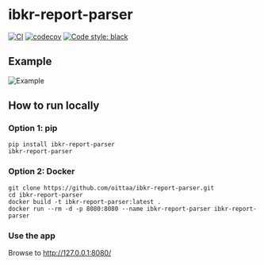 # ibkr-report-parser

[![CI](https://github.com/oittaa/ibkr-report-parser/actions/workflows/main.yml/badge.svg)](https://github.com/oittaa/ibkr-report-parser/actions/workflows/main.yml)
[![codecov](https://codecov.io/gh/oittaa/ibkr-report-parser/branch/main/graph/badge.svg?token=BV211C3GE5)](https://codecov.io/gh/oittaa/ibkr-report-parser)
[![Code style: black](https://img.shields.io/badge/code%20style-black-000000.svg)](https://github.com/psf/black)

## Example

![Example](https://user-images.githubusercontent.com/8972248/141529794-55226165-f844-405f-a251-a91b07701efa.png)

## How to run locally

### Option 1: pip
```
pip install ibkr-report-parser
ibkr-report-parser
```

### Option 2: Docker

```
git clone https://github.com/oittaa/ibkr-report-parser.git
cd ibkr-report-parser
docker build -t ibkr-report-parser:latest .
docker run --rm -d -p 8080:8080 --name ibkr-report-parser ibkr-report-parser
```

### Use the app

Browse to http://127.0.0.1:8080/
